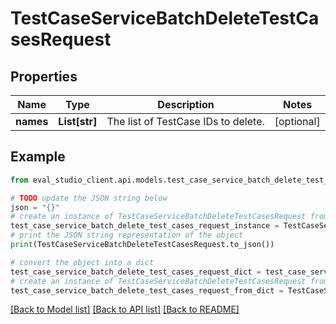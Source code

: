 # TestCaseServiceBatchDeleteTestCasesRequest


## Properties

Name | Type | Description | Notes
------------ | ------------- | ------------- | -------------
**names** | **List[str]** | The list of TestCase IDs to delete. | [optional] 

## Example

```python
from eval_studio_client.api.models.test_case_service_batch_delete_test_cases_request import TestCaseServiceBatchDeleteTestCasesRequest

# TODO update the JSON string below
json = "{}"
# create an instance of TestCaseServiceBatchDeleteTestCasesRequest from a JSON string
test_case_service_batch_delete_test_cases_request_instance = TestCaseServiceBatchDeleteTestCasesRequest.from_json(json)
# print the JSON string representation of the object
print(TestCaseServiceBatchDeleteTestCasesRequest.to_json())

# convert the object into a dict
test_case_service_batch_delete_test_cases_request_dict = test_case_service_batch_delete_test_cases_request_instance.to_dict()
# create an instance of TestCaseServiceBatchDeleteTestCasesRequest from a dict
test_case_service_batch_delete_test_cases_request_from_dict = TestCaseServiceBatchDeleteTestCasesRequest.from_dict(test_case_service_batch_delete_test_cases_request_dict)
```
[[Back to Model list]](../README.md#documentation-for-models) [[Back to API list]](../README.md#documentation-for-api-endpoints) [[Back to README]](../README.md)


